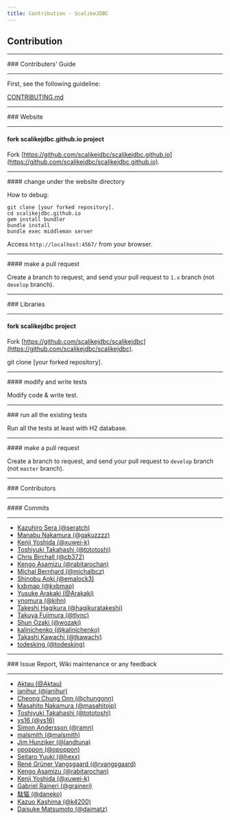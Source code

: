 ```yaml
---
title: Contribution - ScalikeJDBC
---
```


## Contribution

<hr/>
### Contributers' Guide
<hr/>

First, see the following guideline:

[CONTRIBUTING.md](https://github.com/scalikejdbc/scalikejdbc/blob/develop/CONTRIBUTING.md)

<hr/>
### Website
<hr/>

#### fork scalikejdbc.github.io project

Fork [https://github.com/scalikejdbc/scalikejdbc.github.io](https://github.com/scalikejdbc/scalikejdbc.github.io).

<hr/>
#### change under the website directory

How to debug:

```
git clone [your forked repository].
cd scalikejdbc.github.io
gem install bundler
bundle install
bundle exec middleman server
```

Access `http://localhost:4567/` from your browser.

<hr/>
#### make a pull request

Create a branch to request, and send your pull request to `1.x` branch (not `develop` branch).


<hr/>
### Libraries
<hr/>

#### fork scalikejdbc project

Fork [https://github.com/scalikejdbc/scalikejdbc](https://github.com/scalikejdbc/scalikejdbc).

git clone [your forked repository].

<hr/>
#### modify and write tests

Modify code & write test.

<hr/>
### run all the existing tests

Run all the tests at least with H2 database.

<hr/>
#### make a pull request

Create a branch to request, and send your pull request to `develop` branch (not `master` branch).

<hr/>
### Contributors

<hr/>
#### Commits
<hr/>

- [Kazuhiro Sera (@seratch)](https://github.com/seratch)
- [Manabu Nakamura (@gakuzzzz)](https://github.com/gakuzzzz)
- [Kenji Yoshida (@xuwei-k)](https://github.com/xuwei-k)
- [Toshiyuki Takahashi (@tototoshi)](https://github.com/tototoshi)
- [Chris Birchall (@cb372)](https://github.com/cb372)
- [Kengo Asamizu (@rabitarochan)](https://github.com/rabitarochan)
- [Michal Bernhard (@michalbcz)](https://github.com/michalbcz)
- [Shinobu Aoki (@emalock3)](https://github.com/emalock3)
- [kxbmap (@kxbmap)](https://github.com/kxbmap)
- [Yusuke Arakaki (@Arakaki)](https://github.com/Arakaki)
- [ynomura (@kihn)](https://github.com/kihn)
- [Takeshi Hagikura (@hagikuratakeshi)](https://github.com/hagikuratakeshi)
- [Takuya Fujimura (@tlync)](https://github.com/tlync)
- [Shun Ozaki (@wozaki)](https://github.com/wozaki)
- [kalinichenko (@kalinichenko)](https://github.com/kalinichenko)
- [Takashi Kawachi (@tkawachi)](https://github.com/tkawachi)
- [todesking (@todesking)](https://github.com/todesking)

<hr/>
### Issue Report, Wiki maintenance or any feedback
<hr/>

- [Aktau (@Aktau)](https://github.com/Aktau)
- [janihur (@janihur)](https://github.com/janihur)
- [Cheong Chung Onn (@chungonn)](https://github.com/chungonn)
- [Masahito Nakamura (@masahitojp)](https://github.com/masahitojp)
- [Toshiyuki Takahashi (@tototoshi)](https://github.com/tototoshi)
- [ys16 (@ys16)](https://github.com/ys16)
- [Simon Andersson (@ramn)](https://github.com/ramn)
- [malsmith (@malsmith)](https://github.com/malsmith)
- [Jim Hunziker (@landtuna)](https://github.com/landtuna)
- [opoppon (@opoppon)](https://github.com/opoppon)
- [Seitaro Yuuki (@hexx)](https://github.com/hexx)
- [René Grüner Vangsgaard (@rvangsgaard)](https://github.com/rvangsgaard)
- [Kengo Asamizu (@rabitarochan)](https://github.com/rabitarochan)
- [Kenji Yoshida (@xuwei-k)](https://github.com/xuwei-k)
- [Gabriel Raineri (@graineri)](https://github.com/graineri)
- [駄猫 (@daneko)](https://github.com/daneko)
- [Kazuo Kashima (@k4200)](https://github.com/k4200)
- [Daisuke Matsumoto (@daimatz)](https://github.com/daimatz)

